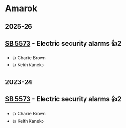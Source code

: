 # Amarok
## 2025-26

## [SB 5573](/bill/2025-26/sb/5573/) - Electric security alarms 👍2  
* 👍 Charlie Brown
* 👍 Keith Kaneko

## 2023-24

## [SB 5573](/bill/2023-24/sb/5573/) - Electric security alarms 👍2  
* 👍 Charlie Brown
* 👍 Keith Kaneko
